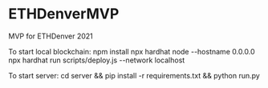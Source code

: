 # ETHDenverMVP

MVP for ETHDenver 2021

To start local blockchain:
npm install
npx hardhat node --hostname 0.0.0.0
npx hardhat run scripts/deploy.js --network localhost

To start server:
cd server && pip install -r requirements.txt && python run.py
